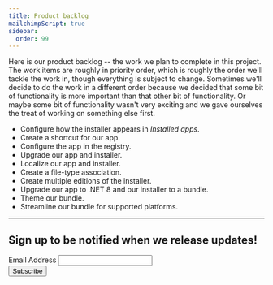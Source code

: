 ```yaml
---
title: Product backlog
mailchimpScript: true
sidebar:
  order: 99
---
```


Here is our product backlog -- the work we plan to complete in this project. The work items are roughly in priority order, which is roughly the order we'll tackle the work in, though everything is subject to change. Sometimes we'll decide to do the work in a different order because we decided that some bit of functionality is more important than that other bit of functionality. Or maybe some bit of functionality wasn't very exciting and we gave ourselves the treat of working on something else first.

- Configure how the installer appears in _Installed apps_.
- Create a shortcut for our app.
- Configure the app in the registry.
- Upgrade our app and installer.
- Localize our app and installer.
- Create a file-type association.
- Create multiple editions of the installer.
- Upgrade our app to .NET 8 and our installer to a bundle.
- Theme our bundle.
- Streamline our bundle for supported platforms.

---

## Sign up to be notified when we release updates!

<div id="mc_embed_shell">
  <div id="mc_embed_signup">
    <form action="https://firegiant.us9.list-manage.com/subscribe/post?u=8931c682e48bc3074338bc73e&amp;id=3f7ceaf8ff&amp;f_id=00851ee1f0" method="post" id="mc-embedded-subscribe-form" name="mc-embedded-subscribe-form" class="validate" target="_blank">
      <div id="mc_embed_signup_scroll">
        <div class="mc-field-group form-group">
          <label for="mce-EMAIL">Email Address</label>
          <input type="email" name="EMAIL" class="required email form-control" id="mce-EMAIL" required="" value="" autocomplete="email">
          <span id="mce-EMAIL-HELPERTEXT" class="helper_text"></span>
        </div>
        <div id="mce-responses" class="clear">
          <div class="response" id="mce-error-response" style="display: none;"></div>
          <div class="response" id="mce-success-response" style="display: none;"></div>
        </div>
        <div aria-hidden="true" style="position: absolute; left: -5000px;">
          <input type="text" name="b_8931c682e48bc3074338bc73e_3f7ceaf8ff" tabindex="-1" value="">
        </div>
        <div class="clear">
          <input type="submit" name="subscribe" id="mc-embedded-subscribe" class="btn btn-large voyo-btn-2" value="Subscribe">
        </div>
      </div>
    </form>
  </div>
</div>
